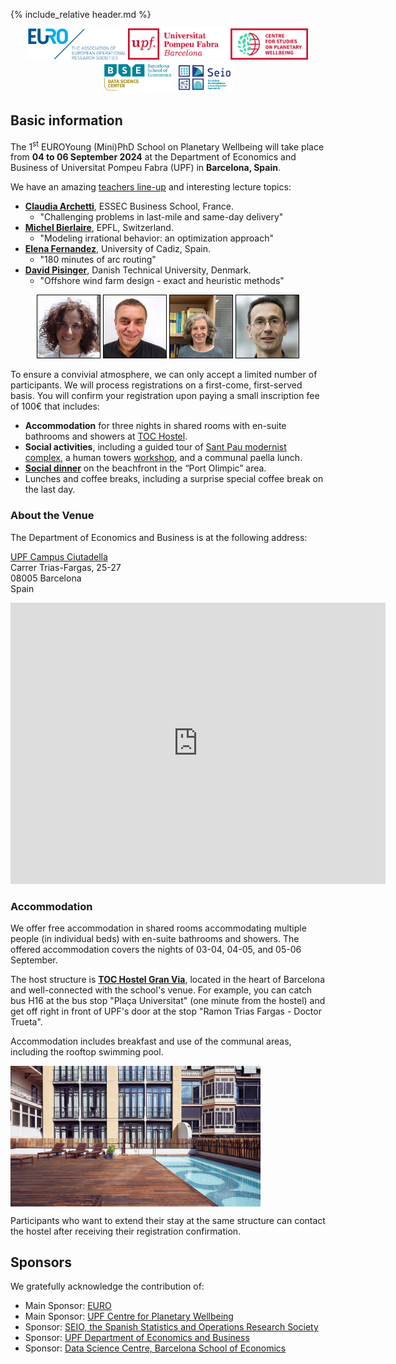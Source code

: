 {% include_relative header.md %}

<p align="center">
    <img style="display: inline;" height="50" src="img/euro.png">
    <img style="display: inline;" height="50" src="img/pw.png">
    <img style="display: inline;" height="50" src="img/bse-data-science-center.jpg">
    <img style="display: inline;" height="50" src="img/seio.png">
</p>

## Basic information

The 1<sup>st</sup> EUROYoung (Mini)PhD School on Planetary Wellbeing will take place from **04 to 06 September 2024** at the Department of Economics and Business of Universitat Pompeu Fabra (UPF) in **Barcelona, Spain**.

We have an amazing [teachers line-up](./teachers) and interesting lecture topics:

* [**Claudia Archetti**](https://faculty.essec.edu/en/cv/archetti-claudia/), ESSEC Business School, France.
    * "Challenging problems in last-mile and same-day delivery"
* [**Michel Bierlaire**](https://en.wikipedia.org/wiki/Michel_Bierlaire), EPFL, Switzerland.
    * "Modeling irrational behavior: an optimization approach"
* [**Elena Fernandez**](https://en.wikipedia.org/wiki/Elena_Fern%C3%A1ndez), University of Cadiz, Spain.
    * "180 minutes of arc routing"
* [**David Pisinger**](https://orbit.dtu.dk/en/persons/david-pisinger), Danish Technical University, Denmark.
    * "Offshore wind farm design - exact and heuristic methods"

<p align="center">
    <img style="display: inline; border: 1px solid black;" width="100" src="img/archetti_tiny.jpg">
    <img style="display: inline; border: 1px solid black;" width="100" src="img/bierlaire_tiny.jpg">
    <img style="display: inline; border: 1px solid black;" width="100" src="img/fernandez_tiny.jpg">
    <img style="display: inline; border: 1px solid black;" width="100" src="img/pisinger_tiny.png">
</p>

To ensure a convivial atmosphere, we can only accept a limited number of participants.
We will process registrations on a first-come, first-served basis.
You will confirm your registration upon paying a small inscription fee of 100€ that includes:

* **Accommodation** for three nights in shared rooms with en-suite bathrooms and showers at [TOC Hostel](https://tochostels.com/destinations/barcelona/).
* **Social activities**, including a guided tour of [Sant Pau modernist complex](https://santpaubarcelona.org/en/), a human towers [workshop](https://www.trempats.cat/media/), and a communal paella lunch.
* [**Social dinner**](https://www.somosesencia.es/en/essences/agua) on the beachfront in the &ldquo;Port Olimpic&rdquo; area.
* Lunches and coffee breaks, including a surprise special coffee break on the last day.

### About the Venue

The Department of Economics and Business is at the following address:

[UPF Campus Ciutadella](https://www.upf.edu/web/campus/campus-ciutadella)<br/>
Carrer Trias-Fargas, 25-27<br/>
08005 Barcelona<br/>
Spain

<p align="center">
<iframe src="https://www.google.com/maps/d/embed?mid=1wdCbNGwNvUj_Kvnly3ZI42vbJS93jSk&ehbc=2E312F" width="600" height="450" style="border:0;" allowfullscreen ></iframe>
</p>

### Accommodation

We offer free accommodation in shared rooms accommodating multiple people (in individual beds) with en-suite bathrooms and showers.
The offered accommodation covers the nights of 03-04, 04-05, and 05-06 September.

The host structure is [**TOC Hostel Gran Via**](https://tochostels.com/destinations/barcelona/), located in the heart of Barcelona and well-connected with the school's venue.
For example, you can catch bus H16 at the bus stop "Plaça Universitat" (one minute from the hostel) and get off right in front of UPF's door at the stop "Ramon Trias Fargas - Doctor Trueta".

Accommodation includes breakfast and use of the communal areas, including the rooftop swimming pool.

<img align="center" width="400" src="img/toc_hostel.jpg"/>

Participants who want to extend their stay at the same structure can contact the hostel after receiving their registration confirmation.

## Sponsors

We gratefully acknowledge the contribution of:

* Main Sponsor: [EURO](https://euro-online.org/)
* Main Sponsor: [UPF Centre for Planetary Wellbeing](https://www.upf.edu/web/wellbeing)
* Sponsor: [SEIO, the Spanish Statistics and Operations Research Society](https://www.seio.es/)
* Sponsor: [UPF Department of Economics and Business](https://www.upf.edu/web/econ/)
* Sponsor: [Data Science Centre, Barcelona School of Economics](https://datascience.bse.eu/)